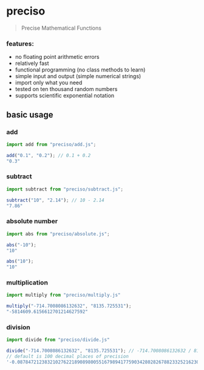 # preciso
> Precise Mathematical Functions

### features:
- no floating point arithmetic errors
- relatively fast
- functional programming (no class methods to learn)
- simple input and output (simple numerical strings)
- import only what you need
- tested on ten thousand random numbers
- supports scientific exponential notation

## basic usage
### add
```js
import add from "preciso/add.js";

add("0.1", "0.2"); // 0.1 + 0.2
"0.3"
```

### subtract
```js
import subtract from "preciso/subtract.js";

subtract("10", "2.14"); // 10 - 2.14
"7.86"
```

### absolute number
```js
import abs from "preciso/absolute.js";

abs("-10");
"10"

abs("10");
"10"
```

### multiplication
```js
import multiply from "preciso/multiply.js"

multiply("-714.7008086132632", "8135.725531");
"-5814609.6156612701214627592"
``` 

### division
```js
import divide from "preciso/divide.js"

divide("-714.7008086132632", "8135.725531"); // -714.7008086132632 / 8135.725531
// default is 100 decimal places of precision
'-0.0878472123832102762218908980055167989417759034280282678823325216230183564682007707223868489179001533'
```
